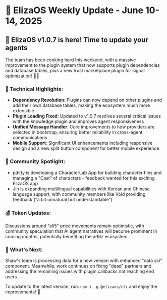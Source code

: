 # 🚀 ElizaOS Weekly Update - June 10-14, 2025

## 🎉 ElizaOS v1.0.7 is here! Time to update your agents

The team has been cooking hard this weekend, with a massive improvement to the plugin system that now supports plugin dependencies and database tables, plus a new trust marketplace plugin for signal optimization! 🧠✨

### 🔧 Technical Highlights:
* **Dependency Revolution**: Plugins can now depend on other plugins and add their own database tables, making the ecosystem much more extensible
* **Plugin Loading Fixed**: Updated to v1.0.7 resolves several critical issues with the knowledge plugin and improves agent responsiveness
* **Unified Message Handler**: Core improvements to how providers are selected in bootstrap, ensuring better reliability in cross-agent communications
* **Mobile Support**: Significant UI enhancements including responsive design and a new split button component for better mobile experience

### 👥 Community Spotlight:
* pditty is developing a CharacterLab App for building character files and managing a "Cast" of characters - feedback wanted for this exciting ElizaOS app
* Jin is expanding multilingual capabilities with Korean and Chinese language support, with community members like Void providing feedback ("a bit unnatural but understandable")

### 💰 Token Updates:
Discussions around "eli5" price movements remain optimistic, with community speculation that AI agent narratives will become prominent in coming months, potentially benefiting the ai16z ecosystem.

### 🔮 What's Next:
Shaw's team is processing data for a new version with enhanced "data sci" component. Meanwhile, work continues on fixing "dead" partners and addressing the remaining issues with plugin callbacks not reaching end users.

To update to the latest version, run: `npm i -g @elizaos/cli` and enjoy the improvements! 🤖